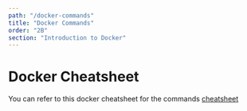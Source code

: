 ```yaml
---
path: "/docker-commands"
title: "Docker Commands"
order: "2B"
section: "Introduction to Docker"
---
```


# Docker Cheatsheet

You can refer to this docker cheatsheet for the commands [cheatsheet](https://docs.docker.com/get-started/docker_cheatsheet.pdf)
